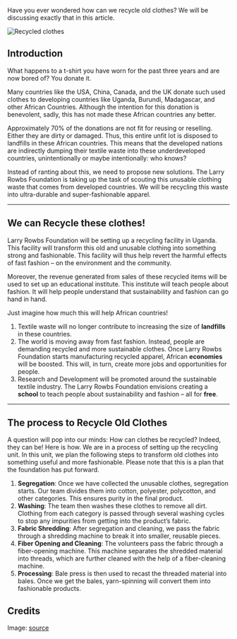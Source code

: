 Have you ever wondered how can we recycle old clothes? We will be discussing exactly that in this article.

![Recycled clothes](https://iili.io/H8mfxQ1.png)

## Introduction

What happens to a t-shirt you have worn for the past three years and are now bored of? You donate it.

Many countries like the USA, China, Canada, and the UK donate such used clothes to developing countries like Uganda, Burundi, Madagascar, and other African Countries. Although the intention for this donation is benevolent, sadly, this has not made these African countries any better.

Approximately 70% of the donations are not fit for reusing or reselling. Either they are dirty or damaged. Thus, this entire unfit lot is disposed to landfills in these African countries. This means that the developed nations are indirectly dumping their textile waste into these underdeveloped countries, unintentionally or maybe intentionally: who knows?

Instead of ranting about this, we need to propose new solutions. The Larry Rowbs Foundation is taking up the task of scouting this unusable clothing waste that comes from developed countries. We will be recycling this waste into ultra-durable and super-fashionable apparel.

---

## We can Recycle these clothes!

Larry Rowbs Foundation will be setting up a recycling facility in Uganda. This facility will transform this old and unusable clothing into something strong and fashionable. This facility will thus help revert the harmful effects of fast fashion – on the environment and the community.

Moreover, the revenue generated from sales of these recycled items will be used to set up an educational institute. This institute will teach people about fashion. It will help people understand that sustainability and fashion can go hand in hand.

Just imagine how much this will help African countries!

1. Textile waste will no longer contribute to increasing the size of **landfills** in these countries.
2. The world is moving away from fast fashion. Instead, people are demanding recycled and more sustainable clothes. Once Larry Rowbs Foundation starts manufacturing recycled apparel, African **economies** will be boosted. This will, in turn, create more jobs and opportunities for people.
3. Research and Development will be promoted around the sustainable textile industry. The Larry Rowbs Foundation envisions creating a **school** to teach people about sustainability and fashion – all for **free**.

---

## The process to Recycle Old Clothes

A question will pop into our minds: How can clothes be recycled? Indeed, they can be! Here is how. We are in a process of setting up the recycling unit. In this unit, we plan the following steps to transform old clothes into something useful and more fashionable. Please note that this is a plan that the foundation has put forward.

1. **Segregation**: Once we have collected the unusable clothes, segregation starts. Our team divides them into cotton, polyester, polycotton, and other categories. This ensures purity in the final product.
2. **Washing**: The team then washes these clothes to remove all dirt. Clothing from each category is passed through several washing cycles to stop any impurities from getting into the product’s fabric.
3. **Fabric Shredding**: After segregation and cleaning, we pass the fabric through a shredding machine to break it into smaller, reusable pieces.
4. **Fiber Opening and Cleaning**: The volunteers pass the fabric through a fiber-opening machine. This machine separates the shredded material into threads, which are further cleaned with the help of a fiber-cleaning machine.
5. **Processing**: Bale press is then used to recast the threaded material into bales. Once we get the bales, yarn-spinning will convert them into fashionable products.

## Credits

Image: [source](ttps://fault-magazine.com/)
